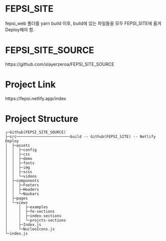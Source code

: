 <h1>FEPSI_SITE</h1>

fepsi_web 폴더를 yarn build 이후, build에 있는 파일들을 모두 FEPSI_SITE에 옮겨 Deploy해야 함.


<h1>FEPSI_SITE_SOURCE</h1>
https://github.com/slayerzeroa/FEPSI_SITE_SOURCE

<h1>Project Link</h1>
https://fepsi.netlify.app/index



<h1>Project Structure</h1>

```
┌─Github(FEPSI_SITE_SOURCE)
├─src────────────────────────build -- Github(FEPSI_SITE) -- Netlify Deploy
│  ├─assets
│  │  ├─config
│  │  ├─css
│  │  ├─demo
│  │  ├─fonts
│  │  ├─img
│  │  ├─scss
│  │  └─videos
│  ├─components
│  │  ├─Footers
│  │  ├─Headers
│  │  └─Navbars
│  ├─pages 
│  └─views
│     │  ├─examples
│     │  ├─fe-sections
│     │  ├─index-sections
│     │  └─projcts-sections
│     ├─Index.js
│     └─NucleoIcons.js
└─index.js
```

